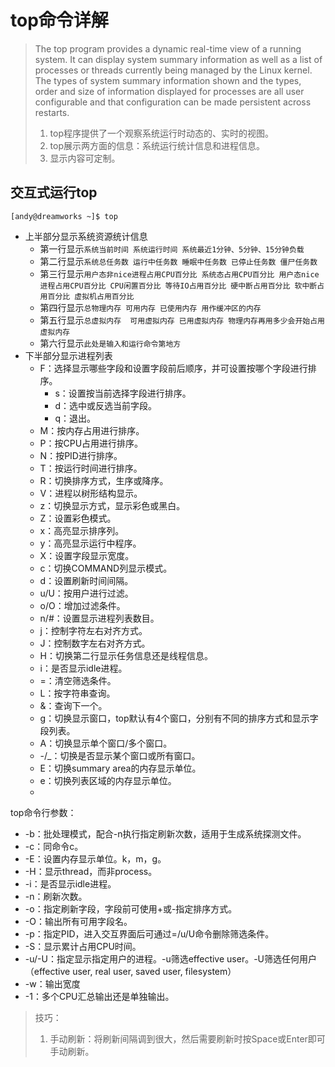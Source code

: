 

# top命令详解

>The  top  program provides a dynamic real-time view of a running system.  It can display system summary information as well as a list of processes or threads currently being managed by the Linux kernel.   The  types  of  system summary information shown and the types, order and size of information displayed for processes are all user configurable and that  configuration  can  be  made  persistent across restarts.
>
>1. top程序提供了一个观察系统运行时动态的、实时的视图。
>2. top展示两方面的信息：系统运行统计信息和进程信息。
>3. 显示内容可定制。



## 交互式运行top

`[andy@dreamworks ~]$ top`

- 上半部分显示系统资源统计信息
  - 第一行显示`系统当前时间 系统运行时间 系统最近1分钟、5分钟、15分钟负载`
  - 第二行显示`系统总任务数 运行中任务数 睡眠中任务数 已停止任务数 僵尸任务数 `
  - 第三行显示`用户态非nice进程占用CPU百分比 系统态占用CPU百分比 用户态nice进程占用CPU百分比 CPU闲置百分比 等待IO占用百分比 硬中断占用百分比 软中断占用百分比 虚拟机占用百分比`
  - 第四行显示`总物理内存 可用内存 已使用内存 用作缓冲区的内存`
  - 第五行显示`总虚拟内存  可用虚拟内存 已用虚拟内存 物理内存再用多少会开始占用虚拟内存`
  - 第六行显示`此处是输入和运行命令第地方`
- 下半部分显示进程列表
  - F：选择显示哪些字段和设置字段前后顺序，并可设置按哪个字段进行排序。
    - s：设置按当前选择字段进行排序。
    - d：选中或反选当前字段。
    - q：退出。
  - M：按内存占用进行排序。
  - P：按CPU占用进行排序。
  - N：按PID进行排序。
  - T：按运行时间进行排序。
  - R：切换排序方式，生序或降序。
  - V：进程以树形结构显示。
  - z：切换显示方式，显示彩色或黑白。
  - Z：设置彩色模式。
  - x：高亮显示排序列。
  - y：高亮显示运行中程序。
  - X：设置字段显示宽度。
  - c：切换COMMAND列显示模式。
  - d：设置刷新时间间隔。
  - u/U：按用户进行过滤。
  - o/O：增加过滤条件。
  - n/#：设置显示进程列表数目。
  - j：控制字符左右对齐方式。
  - J：控制数字左右对齐方式。
  - H：切换第二行显示任务信息还是线程信息。
  - i：是否显示idle进程。
  - =：清空筛选条件。
  - L：按字符串查询。
  - &：查询下一个。
  - g：切换显示窗口，top默认有4个窗口，分别有不同的排序方式和显示字段列表。
  - A：切换显示单个窗口/多个窗口。
  - -/_：切换是否显示某个窗口或所有窗口。
  - E：切换summary area的内存显示单位。
  - e：切换列表区域的内存显示单位。
  - 



top命令行参数：

- -b：批处理模式，配合-n执行指定刷新次数，适用于生成系统探测文件。
- -c：同命令c。
- -E：设置内存显示单位。k，m，g。
- -H：显示thread，而非process。
- -i：是否显示idle进程。
- -n：刷新次数。
- -o：指定刷新字段，字段前可使用+或-指定排序方式。
- -O：输出所有可用字段名。
- -p：指定PID，进入交互界面后可通过=/u/U命令删除筛选条件。
- -S：显示累计占用CPU时间。
- -u/-U：指定显示指定用户的进程。-u筛选effective user。-U筛选任何用户（effective user, real user, saved user, filesystem）
- -w：输出宽度
- -1：多个CPU汇总输出还是单独输出。



> 技巧：
>
> 1. 手动刷新：将刷新间隔调到很大，然后需要刷新时按Space或Enter即可手动刷新。



